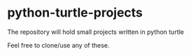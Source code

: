 # python-turtle-projects
The repository will hold small projects written in python turtle

Feel free to clone/use any of these.

